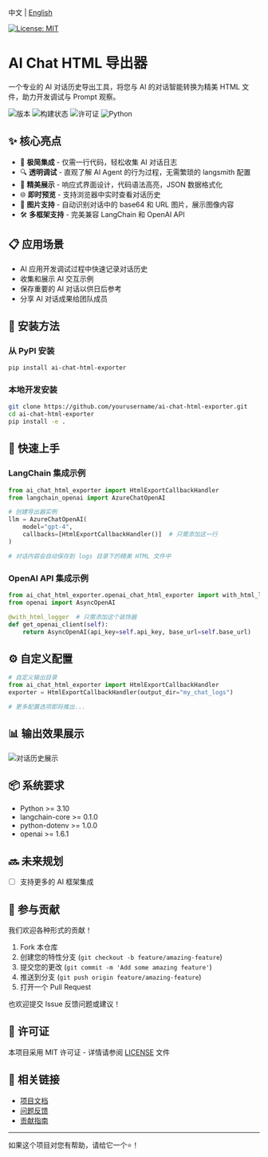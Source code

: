 中文 | [English](README_en.md)

[![License: MIT](https://img.shields.io/badge/License-MIT-yellow.svg)](https://opensource.org/licenses/MIT) &ensp;

# AI Chat HTML 导出器

一个专业的 AI 对话历史导出工具，将您与 AI 的对话智能转换为精美 HTML 文件，助力开发调试与 Prompt 观察。

![版本](https://img.shields.io/badge/版本-1.0.0-blue)
![构建状态](https://img.shields.io/badge/构建-通过-brightgreen)
![许可证](https://img.shields.io/badge/许可证-MIT-green)
![Python](https://img.shields.io/badge/Python-3.10+-yellow)

## ✨ 核心亮点

- 🚀 **极简集成** - 仅需一行代码，轻松收集 AI 对话日志
- 🔍 **透明调试** - 直观了解 AI Agent 的行为过程，无需繁琐的 langsmith 配置
- 💎 **精美展示** - 响应式界面设计，代码语法高亮，JSON 数据格式化
- 🌐 **即时预览** - 支持浏览器中实时查看对话历史
- 🎨 **图片支持** - 自动识别对话中的 base64 和 URL 图片，展示图像内容
- 🛠 **多框架支持** - 完美兼容 LangChain 和 OpenAI API

## 📋 应用场景

- AI 应用开发调试过程中快速记录对话历史
- 收集和展示 AI 交互示例
- 保存重要的 AI 对话以供日后参考
- 分享 AI 对话成果给团队成员

## 🔧 安装方法

### 从 PyPI 安装
```bash
pip install ai-chat-html-exporter
```

### 本地开发安装
```bash
git clone https://github.com/yourusername/ai-chat-html-exporter.git
cd ai-chat-html-exporter
pip install -e .
```

## 🚀 快速上手

### LangChain 集成示例

```python
from ai_chat_html_exporter import HtmlExportCallbackHandler
from langchain_openai import AzureChatOpenAI

# 创建导出器实例
llm = AzureChatOpenAI(
    model="gpt-4",
    callbacks=[HtmlExportCallbackHandler()]  # 只需添加这一行
)

# 对话内容会自动保存到 logs 目录下的精美 HTML 文件中
```

### OpenAI API 集成示例
```python
from ai_chat_html_exporter.openai_chat_html_exporter import with_html_logger
from openai import AsyncOpenAI

@with_html_logger  # 只需添加这个装饰器
def get_openai_client(self):
    return AsyncOpenAI(api_key=self.api_key, base_url=self.base_url)
```

## ⚙️ 自定义配置

```python
# 自定义输出目录
from ai_chat_html_exporter import HtmlExportCallbackHandler
exporter = HtmlExportCallbackHandler(output_dir="my_chat_logs")

# 更多配置选项即将推出...
```

## 📊 输出效果展示

![对话历史展示](images/example.png)

## 📦 系统要求

- Python >= 3.10
- langchain-core >= 0.1.0
- python-dotenv >= 1.0.0
- openai >= 1.6.1

## 🔜 未来规划

- [ ] 支持更多的 AI 框架集成

## 🤝 参与贡献

我们欢迎各种形式的贡献！

1. Fork 本仓库
2. 创建您的特性分支 (`git checkout -b feature/amazing-feature`)
3. 提交您的更改 (`git commit -m 'Add some amazing feature'`)
4. 推送到分支 (`git push origin feature/amazing-feature`)
5. 打开一个 Pull Request

也欢迎提交 Issue 反馈问题或建议！

## 📄 许可证

本项目采用 MIT 许可证 - 详情请参阅 [LICENSE](LICENSE) 文件

## 🔗 相关链接

- [项目文档](https://github.com/yourusername/ai-chat-html-exporter)
- [问题反馈](https://github.com/yourusername/ai-chat-html-exporter/issues)
- [贡献指南](https://github.com/yourusername/ai-chat-html-exporter/blob/main/CONTRIBUTING.md)

---

如果这个项目对您有帮助，请给它一个⭐️！